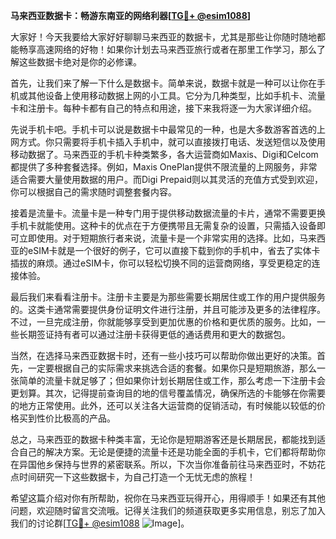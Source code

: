 **马来西亚数据卡：畅游东南亚的网络利器[[TG💪+ @esim1088](https://t.me/s/esim1088)]**

大家好！今天我要给大家好好聊聊马来西亚的数据卡，尤其是那些让你随时随地都能畅享高速网络的好物！如果你计划去马来西亚旅行或者在那里工作学习，那么了解这些数据卡绝对是你的必修课。

首先，让我们来了解一下什么是数据卡。简单来说，数据卡就是一种可以让你在手机或其他设备上使用移动数据上网的小工具。它分为几种类型，比如手机卡、流量卡和注册卡。每种卡都有自己的特点和用途，接下来我将逐一为大家详细介绍。

先说手机卡吧。手机卡可以说是数据卡中最常见的一种，也是大多数游客首选的上网方式。你只需要将手机卡插入手机中，就可以直接拨打电话、发送短信以及使用移动数据了。马来西亚的手机卡种类繁多，各大运营商如Maxis、Digi和Celcom都提供了多种套餐选择。例如，Maxis OnePlan提供不限流量的上网服务，非常适合需要大量使用数据的用户。而Digi Prepaid则以其灵活的充值方式受到欢迎，你可以根据自己的需求随时调整套餐内容。

接着是流量卡。流量卡是一种专门用于提供移动数据流量的卡片，通常不需要更换手机卡就能使用。这种卡的优点在于方便携带且无需复杂的设置，只需插入设备即可立即使用。对于短期旅行者来说，流量卡是一个非常实用的选择。比如，马来西亚的eSIM卡就是一个很好的例子，它可以直接下载到你的手机中，省去了实体卡插拔的麻烦。通过eSIM卡，你可以轻松切换不同的运营商网络，享受更稳定的连接体验。

最后我们来看看注册卡。注册卡主要是为那些需要长期居住或工作的用户提供服务的。这类卡通常需要提供身份证明文件进行注册，并且可能涉及更多的法律程序。不过，一旦完成注册，你就能够享受到更加优惠的价格和更优质的服务。比如，一些长期签证持有者可以通过注册卡获得更低的通话费用和更大的数据包。

当然，在选择马来西亚数据卡时，还有一些小技巧可以帮助你做出更好的决策。首先，一定要根据自己的实际需求来挑选合适的套餐。如果你只是短期旅游，那么一张简单的流量卡就足够了；但如果你计划长期居住或工作，那么考虑一下注册卡会更划算。其次，记得提前查询目的地的信号覆盖情况，确保所选的卡能够在你需要的地方正常使用。此外，还可以关注各大运营商的促销活动，有时候能以较低的价格买到性价比极高的产品。

总之，马来西亚的数据卡种类丰富，无论你是短期游客还是长期居民，都能找到适合自己的解决方案。无论是便捷的流量卡还是功能全面的手机卡，它们都将帮助你在异国他乡保持与世界的紧密联系。所以，下次当你准备前往马来西亚时，不妨花点时间研究一下这些数据卡，为自己打造一个无忧无虑的旅程！

希望这篇介绍对你有所帮助，祝你在马来西亚玩得开心，用得顺手！如果还有其他问题，欢迎随时留言交流哦。记得关注我们的频道获取更多实用信息，别忘了加入我们的讨论群[[TG💪+ @esim1088](https://t.me/s/esim1088) ![Image](https://i.postimg.cc/4NQfJmqS/Snipaste-2025-05-13-00-14-12.png)]。